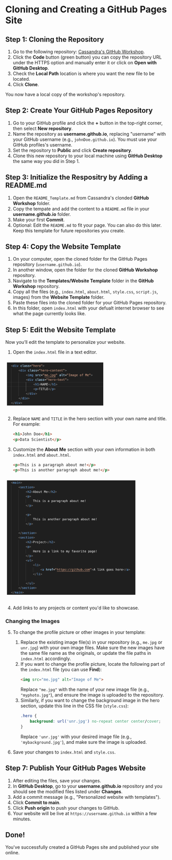 
# Cloning and Creating a GitHub Pages Site

## Step 1: Cloning the Repository

1. Go to the following repository: [Cassandra's GitHub Workshop](https://github.com/cassandra-hui/GitHub-Workshop.git).
2. Click the **Code** button (green button) you can copy the repository URL under the HTTPS option and manually enter it or click on **Open with GitHub Desktop**.
3. Check the **Local Path** location is where you want the new file to be located.
4. Click **Clone**.

You now have a local copy of the workshop's repository. 

## Step 2: Create Your GitHub Pages Repository

1. Go to your GitHub profile and click the **+** button in the top-right corner, then select **New repository**.
2. Name the repository as **username.github.io**, replacing "username" with your GitHub username (e.g., `johnDoe.github.io`). You must use your GitHub profiles's username.
3. Set the repository to **Public** and click **Create repository**.
4. Clone this new repository to your local machine using **GitHub Desktop** the same way you did in Step 1.

## Step 3: Initialize the Respositry by Adding a README.md

1. Open the `README_Template.md` from Cassandra's clonded **GitHub Workshop** folder.
2. Copy the tempate and add the content to a `README.md` file in your **username.github.io** folder.
3. Make your first **Commit**.
4. Optional: Edit the `README.md` to fit your page. You can also do this later. Keep this template for future repositories you create.

## Step 4: Copy the Website Template

1. On your computer, open the cloned folder for the GitHub Pages repository (`username.github.io`).
2. In another window, open the folder for the cloned **GitHub Workshop** repository.
3. Navigate to the **Templates/Website Template** folder in the **GitHub Workshop** repository.
4. Copy all the files (e.g., `index.html`, `about.html`, `style.css`, `script.js`, images) from the **Website Template** folder.
5. Paste these files into the cloned folder for your GitHub Pages repository.
6. In this folder, open `index.html` with your defualt internet browser to see what the page currently looks like.

## Step 5: Edit the Website Template

Now you’ll edit the template to personalize your website.

1. Open the `index.html` file in a text editor.

<img src="images/hero.png" alt="Description" width="300" style="padding:10px 20px 15px 5px;">

2. Replace `NAME` and `TITLE` in the hero section with your own name and title. For example:
    ```html
    <h1>John Doe</h1>
    <p>Data Scientist</p>
    ```
3. Customize the **About Me** section with your own information in both `index.html` and `about.html`.
    ```html
    <p>This is a paragraph about me!</p>
    <p>This is another paragraph about me!</p>
    ```
<img src="images/main.png" alt="Description" width="400" style="padding:10px 20px 15px 5px;">

4. Add links to any projects or content you'd like to showcase.

### Changing the Images

5. To change the profile picture or other images in your template:
   1. Replace the existing image file(s) in your repository (e.g., `me.jpg` or `unr.jpg`) with your own image files. Make sure the new images have the same file name as the originals, or update the file paths in `index.html` accordingly.
   2. If you want to change the profile picture, locate the following part of the `index.html` file (you can use **Find**):
       ```html
       <img src="me.jpg" alt="Image of Me">
       ```
       Replace `"me.jpg"` with the name of your new image file (e.g., `"myphoto.jpg"`), and ensure the image is uploaded to the repository.
   3. Similarly, if you want to change the background image in the hero section, update this line in the CSS file (`style.css`):
       ```css
       .hero {
           background: url('unr.jpg') no-repeat center center/cover;
       }
       ```
       Replace `'unr.jpg'` with your desired image file (e.g., `'mybackground.jpg'`), and make sure the image is uploaded.

6. Save your changes to `index.html` and `style.css`.

## Step 7: Publish Your GitHub Pages Website

1. After editing the files, save your changes.
2. In **GitHub Desktop**, go to your **username.github.io** repository and you should see the modified files listed under **Changes**.
3. Add a commit message (e.g., "Personalized website with templates").
4. Click **Commit to main**.
5. Click **Push origin** to push your changes to GitHub.
6. Your website will be live at `https://username.github.io` within a few minutes.

## Done!

You've successfully created a GitHub Pages site and published your site online.
